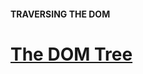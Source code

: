 #### TRAVERSING THE DOM

# [The DOM Tree](https://www.codecademy.com/courses/learn-jquery/lessons/traversing-the-dom/exercises/the-dom-tree)

